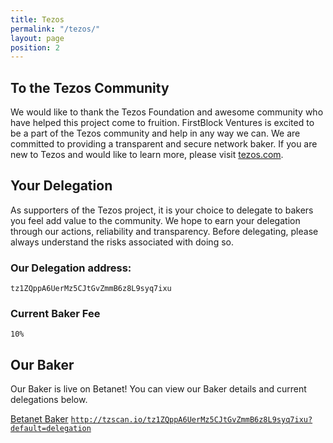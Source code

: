 ```yaml
---
title: Tezos
permalink: "/tezos/"
layout: page
position: 2
---
```


## To the Tezos Community
We would like to thank the Tezos Foundation and awesome community who have helped this project come to fruition. FirstBlock Ventures is excited to be a part of the Tezos community and help in any way we can.  We are committed to providing a transparent and secure network baker.  If you are new to Tezos and would like to learn more, please visit [tezos.com](https://tezos.com).

## Your Delegation
As supporters of the Tezos project, it is your choice to delegate to bakers you feel add value to the community. We hope to earn your delegation through our actions, reliability and transparency. Before delegating, please always understand the risks associated with doing so.

### Our Delegation address: 

`tz1ZQppA6UerMz5CJtGvZmmB6z8L9syq7ixu`

### Current Baker Fee 

`10%`

## Our Baker
Our Baker is live on Betanet! You can view our Baker details and current delegations below.

<div class="button-w-code">
	<a href="http://tzscan.io/tz1ZQppA6UerMz5CJtGvZmmB6z8L9syq7ixu?default=delegation" class="button" target="_blank">Betanet Baker</a>
	<code><a href="http://tzscan.io/tz1ZQppA6UerMz5CJtGvZmmB6z8L9syq7ixu?default=delegation"  target="_blank">http://tzscan.io/tz1ZQppA6UerMz5CJtGvZmmB6z8L9syq7ixu?default=delegation</a></code>
</div>
